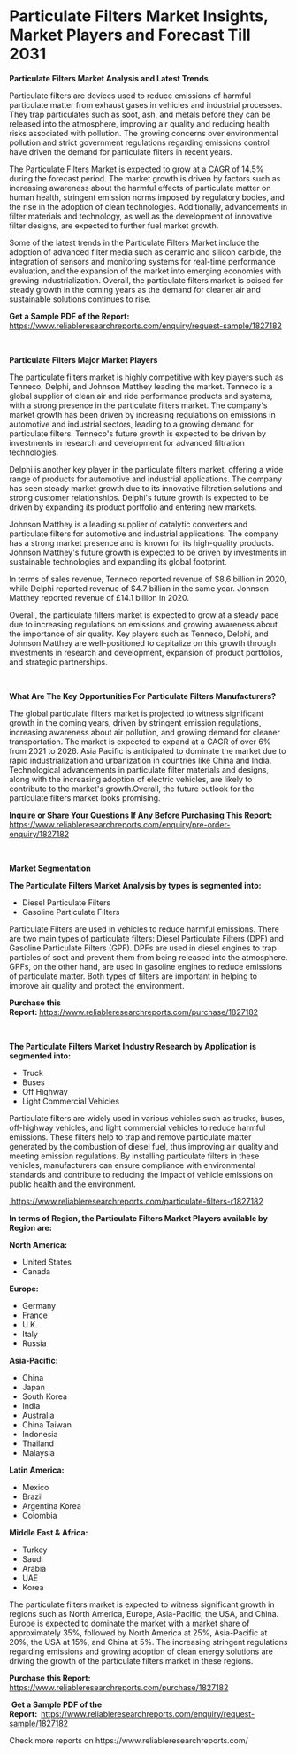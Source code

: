 <p><h1>Particulate Filters Market Insights, Market Players and Forecast Till 2031</h1></p><p><strong>Particulate Filters Market Analysis and Latest Trends</strong></p>
<p><p>Particulate filters are devices used to reduce emissions of harmful particulate matter from exhaust gases in vehicles and industrial processes. They trap particulates such as soot, ash, and metals before they can be released into the atmosphere, improving air quality and reducing health risks associated with pollution. The growing concerns over environmental pollution and strict government regulations regarding emissions control have driven the demand for particulate filters in recent years.</p><p>The Particulate Filters Market is expected to grow at a CAGR of 14.5% during the forecast period. The market growth is driven by factors such as increasing awareness about the harmful effects of particulate matter on human health, stringent emission norms imposed by regulatory bodies, and the rise in the adoption of clean technologies. Additionally, advancements in filter materials and technology, as well as the development of innovative filter designs, are expected to further fuel market growth.</p><p>Some of the latest trends in the Particulate Filters Market include the adoption of advanced filter media such as ceramic and silicon carbide, the integration of sensors and monitoring systems for real-time performance evaluation, and the expansion of the market into emerging economies with growing industrialization. Overall, the particulate filters market is poised for steady growth in the coming years as the demand for cleaner air and sustainable solutions continues to rise.</p></p>
<p><strong>Get a Sample PDF of the Report:&nbsp;</strong> <a href="https://www.reliableresearchreports.com/enquiry/request-sample/1827182">https://www.reliableresearchreports.com/enquiry/request-sample/1827182</a></p>
<p>&nbsp;</p>
<p><strong>Particulate Filters Major Market Players</strong></p>
<p><p>The particulate filters market is highly competitive with key players such as Tenneco, Delphi, and Johnson Matthey leading the market. Tenneco is a global supplier of clean air and ride performance products and systems, with a strong presence in the particulate filters market. The company's market growth has been driven by increasing regulations on emissions in automotive and industrial sectors, leading to a growing demand for particulate filters. Tenneco's future growth is expected to be driven by investments in research and development for advanced filtration technologies.</p><p>Delphi is another key player in the particulate filters market, offering a wide range of products for automotive and industrial applications. The company has seen steady market growth due to its innovative filtration solutions and strong customer relationships. Delphi's future growth is expected to be driven by expanding its product portfolio and entering new markets.</p><p>Johnson Matthey is a leading supplier of catalytic converters and particulate filters for automotive and industrial applications. The company has a strong market presence and is known for its high-quality products. Johnson Matthey's future growth is expected to be driven by investments in sustainable technologies and expanding its global footprint.</p><p>In terms of sales revenue, Tenneco reported revenue of $8.6 billion in 2020, while Delphi reported revenue of $4.7 billion in the same year. Johnson Matthey reported revenue of £14.1 billion in 2020.</p><p>Overall, the particulate filters market is expected to grow at a steady pace due to increasing regulations on emissions and growing awareness about the importance of air quality. Key players such as Tenneco, Delphi, and Johnson Matthey are well-positioned to capitalize on this growth through investments in research and development, expansion of product portfolios, and strategic partnerships.</p></p>
<p>&nbsp;</p>
<p><strong>What Are The Key Opportunities For Particulate Filters Manufacturers?</strong></p>
<p><p>The global particulate filters market is projected to witness significant growth in the coming years, driven by stringent emission regulations, increasing awareness about air pollution, and growing demand for cleaner transportation. The market is expected to expand at a CAGR of over 6% from 2021 to 2026. Asia Pacific is anticipated to dominate the market due to rapid industrialization and urbanization in countries like China and India. Technological advancements in particulate filter materials and designs, along with the increasing adoption of electric vehicles, are likely to contribute to the market's growth.Overall, the future outlook for the particulate filters market looks promising.</p></p>
<p><strong>Inquire or Share Your Questions If Any Before Purchasing This Report:</strong> <a href="https://www.reliableresearchreports.com/enquiry/pre-order-enquiry/1827182">https://www.reliableresearchreports.com/enquiry/pre-order-enquiry/1827182</a></p>
<p>&nbsp;</p>
<p><strong>Market Segmentation</strong></p>
<p><strong>The Particulate Filters Market Analysis by types is segmented into:</strong></p>
<p><ul><li>Diesel Particulate Filters</li><li>Gasoline Particulate Filters</li></ul></p>
<p><p>Particulate Filters are used in vehicles to reduce harmful emissions. There are two main types of particulate filters: Diesel Particulate Filters (DPF) and Gasoline Particulate Filters (GPF). DPFs are used in diesel engines to trap particles of soot and prevent them from being released into the atmosphere. GPFs, on the other hand, are used in gasoline engines to reduce emissions of particulate matter. Both types of filters are important in helping to improve air quality and protect the environment.</p></p>
<p><strong>Purchase this Report:&nbsp;</strong><a href="https://www.reliableresearchreports.com/purchase/1827182">https://www.reliableresearchreports.com/purchase/1827182</a></p>
<p>&nbsp;</p>
<p><strong>The Particulate Filters Market Industry Research by Application is segmented into:</strong></p>
<p><ul><li>Truck</li><li>Buses</li><li>Off Highway</li><li>Light Commercial Vehicles</li></ul></p>
<p><p>Particulate filters are widely used in various vehicles such as trucks, buses, off-highway vehicles, and light commercial vehicles to reduce harmful emissions. These filters help to trap and remove particulate matter generated by the combustion of diesel fuel, thus improving air quality and meeting emission regulations. By installing particulate filters in these vehicles, manufacturers can ensure compliance with environmental standards and contribute to reducing the impact of vehicle emissions on public health and the environment.</p></p>
<p><a href="https://www.reliableresearchreports.com/particulate-filters-r1827182">&nbsp;https://www.reliableresearchreports.com/particulate-filters-r1827182</a></p>
<p><strong>In terms of Region, the Particulate Filters Market Players available by Region are:</strong></p>
<p>
    <p> <strong> North America: </strong>
        <ul>
            <li>United States</li>
            <li>Canada</li>
        </ul>
        </p> 
    <p> <strong> Europe: </strong>
        <ul>
            <li>Germany</li>
            <li>France</li>
            <li>U.K.</li>
            <li>Italy</li>
            <li>Russia</li>
        </ul>
        </p> 
    <p> <strong> Asia-Pacific: </strong>
        <ul>
            <li>China</li>
            <li>Japan</li>
            <li>South Korea</li>
            <li>India</li>
            <li>Australia</li>
            <li>China Taiwan</li>
            <li>Indonesia</li>
            <li>Thailand</li>
            <li>Malaysia</li>
        </ul>
        </p> 
    <p> <strong> Latin America: </strong>
        <ul>
            <li>Mexico</li>
            <li>Brazil</li>
            <li>Argentina Korea</li>
            <li>Colombia</li>
        </ul>
        </p> 
    <p> <strong> Middle East & Africa: </strong>
        <ul>
            <li>Turkey</li>
            <li>Saudi</li>
            <li>Arabia</li>
            <li>UAE</li>
            <li>Korea</li>
        </ul>
    </p>
    </p>
<p><p>The particulate filters market is expected to witness significant growth in regions such as North America, Europe, Asia-Pacific, the USA, and China. Europe is expected to dominate the market with a market share of approximately 35%, followed by North America at 25%, Asia-Pacific at 20%, the USA at 15%, and China at 5%. The increasing stringent regulations regarding emissions and growing adoption of clean energy solutions are driving the growth of the particulate filters market in these regions.</p></p>
<p><strong>Purchase this Report: </strong><a href="https://www.reliableresearchreports.com/purchase/1827182">https://www.reliableresearchreports.com/purchase/1827182</a></p>
<p>&nbsp;<strong>Get a Sample PDF of the Report:&nbsp;&nbsp;</strong><a href="https://www.reliableresearchreports.com/enquiry/request-sample/1827182">https://www.reliableresearchreports.com/enquiry/request-sample/1827182</a></p>
<p><strong></strong></p>
<p>Check more reports on https://www.reliableresearchreports.com/</p>